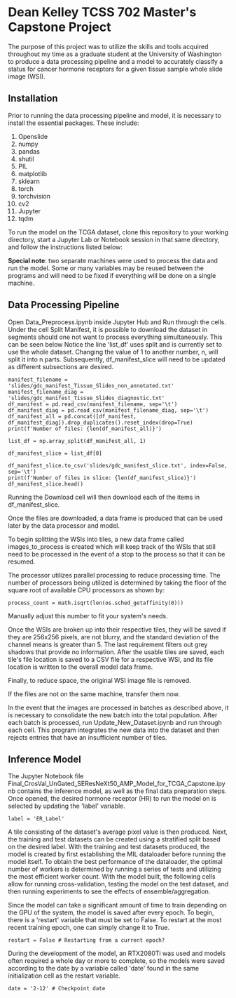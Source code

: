 # Dean Kelley TCSS 702 Master's Capstone Project
The purpose of this project was to utilize the skills and tools acquired throughout my time as a graduate student at the University of Washington to produce a data processing pipeline and a model to accurately classify a status for cancer hormone receptors for a given tissue sample whole slide image (WSI).

## Installation
Prior to running the data processing pipeline and model, it is necessary to install the essential packages. These include:
1. Openslide
2. numpy
3. pandas
4. shutil
5. PIL
6. matplotlib
7. sklearn
8. torch
9. torchvision
10. cv2
11. Jupyter
12. tqdm


To run the model on the TCGA dataset, clone this repository to your working directory, start a Jupyter Lab or Notebook session in that same directory, and follow the instructions listed below:

**Special note**: two separate machines were used to process the data and run the model. Some or many variables may be reused between the programs and will need to be fixed if everything will be done on a single machine.

## Data Processing Pipeline
Open Data_Preprocess.ipynb inside Jupyter Hub and Run through the cells. Under the cell Split Manifest, it is possible to download the dataset in segments should one not want to process everything simultaneously. This can be seen below Notice the line 'list_df' uses split and is currently set to use the whole dataset. Changing the value of 1 to another number, n, will split it into n parts. Subsequently, df_manifest_slice will need to be updated as different subsections are desired.

```
manifest_filename = 'slides/gdc_manifest_Tissue_Slides_non_annotated.txt'
manifest_filename_diag = 'slides/gdc_manifest_Tissue_Slides_diagnostic.txt'
df_manifest = pd.read_csv(manifest_filename, sep='\t')
df_manifest_diag = pd.read_csv(manifest_filename_diag, sep='\t')
df_manifest_all = pd.concat([df_manifest, df_manifest_diag]).drop_duplicates().reset_index(drop=True)
print(f'Number of files: {len(df_manifest_all)}')

list_df = np.array_split(df_manifest_all, 1)

df_manifest_slice = list_df[0]

df_manifest_slice.to_csv('slides/gdc_manifest_slice.txt', index=False, sep='\t')
print(f'Number of files in slice: {len(df_manifest_slice)}')
df_manifest_slice.head()
```

Running the Download cell will then download each of the items in df_manifest_slice.

Once the files are downloaded, a data frame is produced that can be used later by the data processor and model.

To begin splitting the WSIs into tiles, a new data frame called images_to_process is created which will keep track of the WSIs that still need to be processed in the event of a stop to the process so that it can be resumed.

The processor utilizes parallel processing to reduce processing time. The number of processors being utilized is determined by taking the floor of the square root of available CPU processors as shown by:
```
process_count = math.isqrt(len(os.sched_getaffinity(0)))
```
Manually adjust this number to fit your system's needs.

Once the WSIs are broken up into their respective tiles, they will be saved if they are 256x256 pixels, are not blurry, and the standard deviation of the channel means is greater than 5. The last requirement filters out grey shadows that provide no information. 
After the usable tiles are saved, each tile's file location is saved to a CSV file for a respective WSI, and its file location is written to the overall model data frame.

Finally, to reduce space, the original WSI image file is removed.

If the files are not on the same machine, transfer them now.

In the event that the images are processed in batches as described above, it is necessary to consolidate the new batch into the total population. After each batch is processed, run Update_New_Dataset.ipynb and run through each cell. This program integrates the new data into the dataset and then rejects entries that have an insufficient number of tiles.

## Inference Model
The Jupyter Notebook file Final_CrosVal_UnGated_SEResNeXt50_AMP_Model_for_TCGA_Capstone.ipynb contains the inference model, as well as the final data preparation steps. Once opened, the desired hormone receptor (HR) to run the model on is selected by updating the 'label' variable. 
```
label = 'ER_Label'
```
A tile consisting of the dataset's average pixel value is then produced. Next, the training and test datasets can be created using a stratified split based on the desired label. With the training and test datasets produced, the model is created by first establishing the MIL dataloader before running the model itself. To obtain the best performance of the dataloader, the optimal number of workers is determined by running a series of tests and utilizing the most efficient worker count. With the model built, the following cells allow for running cross-validation, testing the model on the test dataset, and then running experiments to see the effects of ensemble/aggregation.

Since the model can take a significant amount of time to train depending on the GPU of the system, the model is saved after every epoch. To begin, there is a 'restart' variable that must be set to False. To restart at the most recent training epoch, one can simply change it to True.
```
restart = False # Restarting from a current epoch?
```

During the development of the model, an RTX2080Ti was used and models often required a whole day or more to complete, so the models were saved according to the date by a variable called 'date' found in the same initialization cell as the restart variable.
```
date = '2-12' # Checkpoint date
```
